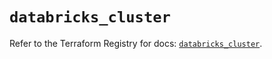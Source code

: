 # `databricks_cluster`

Refer to the Terraform Registry for docs: [`databricks_cluster`](https://registry.terraform.io/providers/databricks/databricks/1.88.0/docs/resources/cluster).
